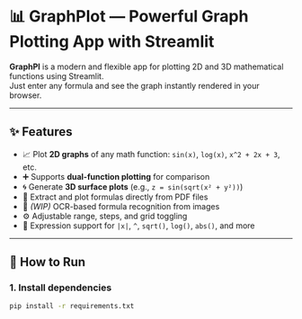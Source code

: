 # 📊 GraphPlot — Powerful Graph Plotting App with Streamlit

**GraphPl** is a modern and flexible app for plotting 2D and 3D mathematical functions using Streamlit.  
Just enter any formula and see the graph instantly rendered in your browser.



---

## ✨ Features

- 📈 Plot **2D graphs** of any math function: `sin(x)`, `log(x)`, `x^2 + 2x + 3`, etc.
- ➕ Supports **dual-function plotting** for comparison
- 🌀 Generate **3D surface plots** (e.g., `z = sin(sqrt(x² + y²))`)
- 📄 Extract and plot formulas directly from PDF files
- 🧠 *(WIP)* OCR-based formula recognition from images
- ⚙️ Adjustable range, steps, and grid toggling
- 🧮 Expression support for `|x|`, `^`, `sqrt()`, `log()`, `abs()`, and more

---

## 🚀 How to Run

### 1. Install dependencies

```bash
pip install -r requirements.txt

